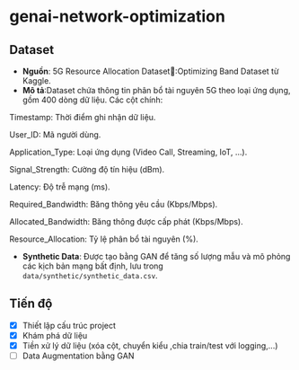 # genai-network-optimization

## Dataset
- **Nguồn**: 5G Resource Allocation Dataset📡:Optimizing Band Dataset từ Kaggle.
- **Mô tả**:Dataset chứa thông tin phân bổ tài nguyên 5G theo loại ứng dụng, gồm 400 dòng dữ liệu. Các cột chính:

Timestamp: Thời điểm ghi nhận dữ liệu.

User_ID: Mã người dùng.

Application_Type: Loại ứng dụng (Video Call, Streaming, IoT, …).

Signal_Strength: Cường độ tín hiệu (dBm).

Latency: Độ trễ mạng (ms).

Required_Bandwidth: Băng thông yêu cầu (Kbps/Mbps).

Allocated_Bandwidth: Băng thông được cấp phát (Kbps/Mbps).

Resource_Allocation: Tỷ lệ phân bổ tài nguyên (%).
- **Synthetic Data**: Được tạo bằng GAN để tăng số lượng mẫu và mô phỏng các kịch bản mạng bất định, lưu trong `data/synthetic/synthetic_data.csv`.

## Tiến độ
- [x] Thiết lập cấu trúc project
- [x] Khám phá dữ liệu 
- [x] Tiền xử lý dữ liệu (xóa cột, chuyển kiểu ,chia train/test với logging,...)
- [ ] Data Augmentation bằng GAN
